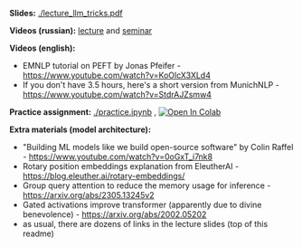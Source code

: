
__Slides:__ [./lecture_llm_tricks.pdf](./lecture_llm_tricks.pdf)

__Videos (russian):__ [lecture](https://disk.yandex.ru/i/vwudqAlP2gKO-Q) and [seminar](https://disk.yandex.ru/d/L1vjSeaqQfDugw)

__Videos (english):__
- EMNLP tutorial on PEFT by Jonas Pfeifer - https://www.youtube.com/watch?v=KoOlcX3XLd4
- If you don't have 3.5 hours, here's a short version from MunichNLP - https://www.youtube.com/watch?v=StdrAJZsmw4



__Practice assignment:__ [./practice.ipynb](./practice.ipynb) ,  [![Open In Colab](https://colab.research.google.com/assets/colab-badge.svg)](https://colab.research.google.com/github/yandexdataschool/nlp_course/blob/2023/week07_peft/practice.ipynb)




__Extra materials (model architecture):__
- "Building ML models like we build open-source software" by Colin Raffel - https://www.youtube.com/watch?v=0oGxT_i7nk8
- Rotary position embeddings explanation from EleutherAI - https://blog.eleuther.ai/rotary-embeddings/
- Group query attention to reduce the memory usage for inference - https://arxiv.org/abs/2305.13245v2
- Gated activations improve transformer (apparently due to divine benevolence) - https://arxiv.org/abs/2002.05202
- as usual, there are dozens of links in the lecture slides (top of this readme)

